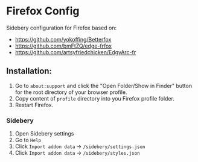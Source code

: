 # Firefox Config

Sidebery configuration for Firefox based on:

- https://github.com/yokoffing/Betterfox
- https://github.com/bmFtZQ/edge-frfox
- https://github.com/artsyfriedchicken/EdgyArc-fr

## Installation:

1. Go to `about:support` and click the "Open Folder/Show in Finder" button for the root directory of your browser profile.
2. Copy content of `profile` directory into you Firefox profile folder.
3. Restart Firefox.

### Sidebery

1. Open Sidebery settings
2. Go to `Help`
3. Click `Import addon data` -> `/sidebery/settings.json`
4. Click `Import addon data` -> `/sidebery/styles.json`
